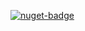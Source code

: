 [![nuget-badge](https://img.shields.io/badge/nuget-active-blue.svg)](https://www.nuget.org/packages/NequeoActiveDirectory)
